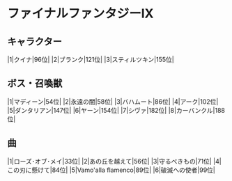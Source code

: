 # ファイナルファンタジーIX

## キャラクター
|1|クイナ|96位|
|2|ブランク|121位|
|3|スティルツキン|155位|

## ボス・召喚獣
|1|マディーン|54位|
|2|永遠の闇|58位|
|3|バハムート|86位|
|4|アーク|102位|
|5|ダンタリアン|147位|
|6|ヤーン|154位|
|7|シヴァ|182位|
|8|カーバンクル|188位|

## 曲
|1|ローズ･オブ･メイ|33位|
|2|あの丘を越えて|56位|
|3|守るべきもの|71位|
|4|この刃に懸けて|84位|
|5|Vamo'alla flamenco|89位|
|6|破滅への使者|99位|

